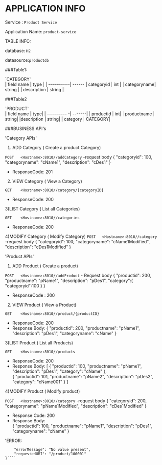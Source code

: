 # APPLICATION INFO

Service : `Product Service`

Application Name: `product-service`

TABLE INFO:

database: `H2`

datasource:`productdb`
                    
###Table1: 

`CATEGORY'                 
| field name  | type | 
| -----------| ------
| categoryid  | int | 
| categoryname| string | 
| description | string | 

###Table2


`PRODUCT'                 
| field name  | type| 
| ---------- -| -------| 
| productid   | int| 
| productname | string| 
|description | string| 
| category   |  CATEGORY| 


###BUSINESS API's

'Category APIs'

1) ADD Category ( Create a product Category)

`POST 	<Hostname>:8010//addCategory`
    -request body 	{
		"categoryid": 100,
		"categoryname": "cName1",
		"description": "cDes1"
	}
- ResponseCode: 201
	


2) VIEW Category ( View a Category)

`GET 	<Hostname>:8010//category/{categoryID}`
- ResponseCode: 200


3)LIST Category ( List all Categories)

`GET 	<Hostname>:8010//categories`
- ResponseCode: 200


4)MODIFY Category ( Modify Category)
`POST 	<Hostname>:8010//category`
    -request body 	{
		"categoryid": 100,
		"categoryname": "cName1Modified",
		"description": "cDes1Modified"
	}


'Product APIs'

1) ADD Product ( Create a product)

`POST 	<Hostname>:8010//addProduct`
	- Request body 	{
		"productid": 200,
		"productname": "pName1",
		"description": "pDes1",
		"category":{
		    "categoryid":100
		}
	}
- ResponseCode : 200


2) VIEW Product ( View a Product)

`GET 	<Hostname>:8010//product/{productID}`
- ResponseCode: 200
- Response Body:
{
		"productid": 200,
		"productname": "pName1",
		"description": "pDes1",
		"categoryname": "cName"
}


3)LIST Product ( List all Products)

`GET 	<Hostname>:8010//products`
- ResponseCode: 200
- Response Body:
[
    {
		"productid": 100,
		"productname": "pName1",
		"description": "pDes1",
		"category": "cName"
	},   
	{
		"productid": 101,
		"productname": "pName2",
		"description": "pDes2",
		"category": "cName001"
	}
    ]


4)MODIFY Product ( Modify product)

`POST 	<Hostname>:8010//category`
    -request body 	{
		"categoryid": 200,
		"categoryname": "pName1Modified",
		"description": "cDes1Modified"
	}
- Response Code: 200
- Response Body:  
        {
		"productid": 100,
		"productname": "pName1",
		"description": "pDes1",
		"categoryname": "cName"
		}


'ERROR:
```{
    "errorMessage": "No value present",
    "requestedURI": "/product/100001"
}````
